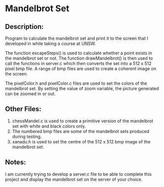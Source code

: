# Mandelbrot Set
## Description:
Program to calculate the mandelbrot set and print it to the screen that I developed in while taking a course at UNSW.

The function escapeSteps() is used to calculate whether a point exists in the mandelbrot set or not.
The function drawMandelbrot() is then used to call the functions in server.c which then converts the set into a 512 x 512 pixel bmp file. A range of bmp files are used to create a coherent image on the screen.

The pixelColor.h and pixelColor.c files are used to set the colors of the mandelbrot set.
By setting the value of zoom variable, the picture generated can be zoomed in or out.

## Other Files:
1. chessMandel.c is used to create a primitive version of the mandelbrot set with white and black colors only.
2. The numbered bmp files are some of the mandelbrot sets produced during testing.
3. xanadu.h is used to set the centre of the 512 x 512 bmp image of the mandelbrot set.

## Notes:
I am currently trying to develop a server.c file to be able to complete this project and display the mandelbrot set on the server of your choice.


